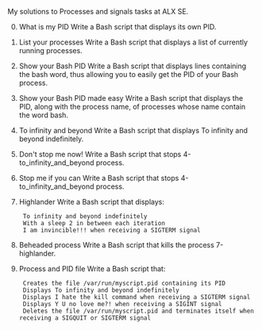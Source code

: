 My solutions to Processes and signals tasks at ALX SE.


0. What is my PID 
	Write a Bash script that displays its own PID.


1. List your processes
	Write a Bash script that displays a list of currently running processes.


2. Show your Bash PID
	Write a Bash script that displays lines containing the bash word, thus allowing you to easily get the PID of your Bash process.


3. Show your Bash PID made easy 
	Write a Bash script that displays the PID, along with the process name, of processes whose name contain the word bash.


4. To infinity and beyond 
	Write a Bash script that displays To infinity and beyond indefinitely.


5. Don't stop me now! 
	Write a Bash script that stops 4-to_infinity_and_beyond process.


6. Stop me if you can
	Write a Bash script that stops 4-to_infinity_and_beyond process.


7. Highlander 
	Write a Bash script that displays:

	    To infinity and beyond indefinitely
	    With a sleep 2 in between each iteration
	    I am invincible!!! when receiving a SIGTERM signal


8. Beheaded process 
	Write a Bash script that kills the process 7-highlander.


9. Process and PID file 
	Write a Bash script that:

	    Creates the file /var/run/myscript.pid containing its PID
	    Displays To infinity and beyond indefinitely
	    Displays I hate the kill command when receiving a SIGTERM signal
	    Displays Y U no love me?! when receiving a SIGINT signal
	    Deletes the file /var/run/myscript.pid and terminates itself when receiving a SIGQUIT or SIGTERM signal

